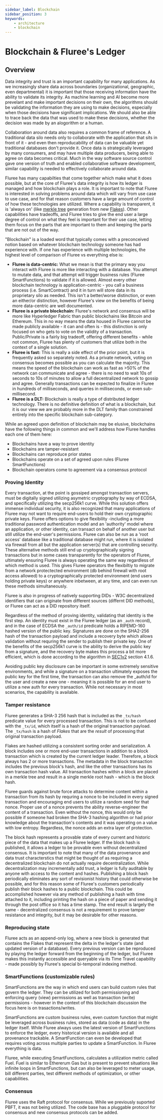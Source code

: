 ```yaml
---
sidebar_label: Blockchain
sidebar_position: 3
keywords:
    - architecture
    - blockchain
---
```

# Blockchain & Fluree's Ledger

## Overview

Data integrity and trust is an important capability for many applications. As we
increasingly share data across boundaries (organizational, geographic, even departmental)
it is important that those receiving information have the ability to validate its
integrity. As machine learning and AI become more prevelant and make important decisions
on their own, the algorithms should be validating the information they are using
to make decisions, especially when those decisions have significant implications.
We should also be able to trace back the data that was used to make these decisions,
whether the decision was made by an alogorithm or a human.

Collaboration around data also requires a common frame of reference. A traditional
data silo needs only to collaborate with the application that sits in front of
it - and even then reproducability of data can be valuable yet traditional databases
don't provide it. Once data is strategically leveraged by many consumers, and may
have multiple data producers, being able to agree on data becomes critical. Much
in the way software source control gave one version of truth and enabled collaborative
software development, similar capability is needed to effectively collaborate around
data.

Fluree has many capabilties that come together which make what it does possible,
but at the core of Fluree's data integrity is how its ledger is managed and how
blockchain plays a role. It is important to note that Fluree is interested in solving
problems around data which will vary from use case to use case, and for that reason
customers have a large amount of control of how these technologies are utilized.
Where a capability is transparent, it is 'always on' (like
[merkle tree](https://en.wikipedia.org/wiki/Merkle_tree) generation from new
[Flakes](/guides/architecture/flakes)). Other capabilities have tradeoffs, and Fluree
tries to give the end user a large degree of control on what they feel is important
for their use case, letting them focus on the parts that are important to them and
keeping the parts that are not out of the way.

"Blockchain" is a loaded word that typically comes with a preconceived notion based
on whatever blockchain technology someone has had experience with. If one has experience
with multiple technologies, the highest level of comparison of Fluree vs everything
else is:

- **Fluree is data-centric:** What we mean is that the primary way you interact
 with Fluree is more like interacting with a database. You attempt to mutate data,
  and that attempt will trigger business rules (Fluree SmartFunctions) to validate
  if it is allowed. Almost every other blockchain technology is
  application-centric - you call a business process (i.e. SmartContract) and it
  in turn will store data in its proprietary silo as needed. This isn't a
  better/worse distinction, or even an either/or distinction, however Fluree's view
  on the benefits of being more data-centric are well documented.
- **Fluree is a private blockchain:** Fluree's network and consensus will be more
  like Hyperledger Fabric than public blockchains like Bitcoin and Ethereum. This
  in no way means the data housed in Fluree cannot be made publicly available -
  it can and often is - this distinction is only focused on who gets to vote on
  the validity of a transaction. Public/Private is a fairly big tradeoff, offering
  different benefits - while not common, Fluree has plenty of customers that utilize
  both in the context of a single solution.
- **Fluree is fast:** This is really a side effect of the prior point, but it is
  frequently asked so separately noted. As a private network, voting on consensus
  becomes possible as you can calculate the majority. This means the speed of the
  blockchain can work as fast as >50% of the network can communicate and agree -
  there is no need to wait 10s of seconds to 10s of minutes to allow a full decentralized
  network to gossip and agree. Generally transactions can be expected to finalize
  in Fluree in hundreds of milliseconds, and queries in milliseconds, or even sub-millisecond.
- **Fluree is a DLT:** Blockchain is really a type of distributed ledger technology.
  There is no definitive definition of what is a blockchain, but it is our view
  we are probably more in the DLT family than constrained entirely into the specific
  blockchain sub-category.

While an agreed upon definition of blockchain may be elusive, blockchains have the
following things in common and we'll address how Fluree handles each one of them
here:

- Blockchains have a way to prove identity
- Blockchains are tamper-resistant
- Blockchains can reproduce prior states
- Blockchains operate on a set of agreed upon rules (Fluree SmartFunctions)
- Blockchain operators come to agreement via a consensus protocol

### Proving Identity

Every transaction, at the point is gossiped amongst transaction servers, must be
digitally signed utilizing asymetric cryptography by way of ECDSA, and specifically
utilizing the secp256k1 curve. While this solution offers immense individual security,
it is also recognized that many applications of Fluree may not want to require end-users
to hold their own cryptographic private keys. Fluree offers options to give
flexibility -including a more traditional password authentication model and an
'authority' model where an application, or other identity, can transact on behalf
of another user but still utilize the end-user's permissions. Fluree can also be
run as a 'root access' database like a traditional database might run, where it
is isolated via firewall from all but the application server(s) that are controlling
security. These alternative methods still end up cryptographically signing transactions
but in some cases transparently for the operators of Fluree, ultimately ensuring
Fluree is always operating the same way regardless of which method is used. This
gives Fluree operators the flexibiltiy to migrate from a network protectected environment
(db behind firewall with root access allowed) to a cryptographically protected environment
(end users holding private keys) or anywhere inbetween, at any time, and can even
run these methods simultaneously.

Fluree is also in progress of natively supporting DIDs - W3C decentralized identifiers
that can originate from different sources (differnt DID methods), or Fluree can
act as a DID repository itself.

Regardless of the method of proving identity, validating that identity is the first
step. An identity must exist in the Fluree ledger (as an `_auth` record), and in
the case of ECDSA the `_auth/id` predicate holds a RIPEMD-160 hashed version of
the public key. Signatures are done on the SHA2-256 hash of the transaction payload
and include a recovery byte which allows validation without requring the sender
to publish their private key. One of the benefits of the secp256k1 curve is the
ability to derive the public key from a signature, and the recovery byte makes this
process a bit more efficient, which is done according to the algorithm in
[SEC1v2](https://www.secg.org/sec1-v2.pdf) section 4.1.6.

Avoiding public key disclosure can be important in some extremely sensitive environments,
and while a signature on a transaction ultimately exposes the public key for the
first time, the transaction can also remove the _auth/id for the user and create
a new one - meaning it is possible for an end user to utilize a new auth for every
transaction. While not necessary in most scenarios, the capability is available.

### Tamper resistance

Fluree generates a SHA-3 256 hash that is included as the `_tx/hash` predicate value
for every processed transaction. This is not to be confused with the `_tx/id`, which
itself is a hash of the original transaction payload. The `_tx/hash` is a hash of
*Flakes* that are the *result* of processing that original transaction payload.

Flakes are hashed utilizing a consistent sorting order and serialization. A block
includes one or more end-user transactions in addition to a block transaction which
is created by the current ledger leader. Therefore, a block always has 2 or more
transactions. The metadata in the block transaction includes the previous block's
hash, and like the other transactions has its own transaction hash value. All transaction
hashes within a block are placed in a merkle tree and result in a single merkle
root hash - which is the block hash.

Fluree guards against brute force attacks to determine content within a transaction
from its hash by requring a nonce to be included in every signed transaction and
encouraging end users to utilize a random seed for that nonce. Proper use of a nonce
prevents the ability reverse-engineer the content of a transaction. Even without
the nonce, this would only be possible if someone had broken the SHA-3 hashing algorithm
or had prior knowledge about the transaction's contents and it was operating on
a value with low entropy. Regardless, the nonce adds an extra layer of protection.

The block hash represents a provable state of every current and historic piece of
the data that makes up a Fluree ledger. If the block hash is published, it allows
a ledger to be provable even without decentralized consensus. It is important to
note that many of the data provenance and data trust characterstics that might be
thought of as requiring a decentralized blockchain do not actually require decentralization.
While decentralization may incrementally add trust, a ledger is fully auditable
by anyone with access to the content and hashes. Publishing a block hash periodically
eliminates any sort of revisionist history that could otherwise be possible, and
for this reason some of Fluree's customers periodically publish their block hashes
to a public blockchain. This could be accomplished however via any method of publishing
a hash with time attached to it, including printing the hash on a piece of paper
and sending it through the post office so it has a time stamp. The end result is
largely the same - decentralized consensus is not a requirement to prove tamper
resistance and integrity, but it may be desirable for other reasons.

### Reproducing state

Fluree acts as an append-only log, where a new block is generated that contains
the Flakes that represent the delta in the ledger's state (and updated version of
a database). Every previous version can be reproduced by playing the ledger forward
from the beginning of the ledger, but Fluree makes this instantly accessible and
queryable via its Time Travel capability - made possibly by Fluree's special bi-temporal
indexing method.

### SmartFunctions (customizable rules)

SmartFunctions are the way in which end users can build custom rules that govern
the ledger. They can be utilized for both permissioning and enforcing query (view)
permissions as well as transaction (write) permissions - however in the context
of this blockchain discussion the focus here is on trasactions/writes.

SmartFunctions are custom business rules, even custom function that might be leveraged
across business rules, stored as data (code as data) in the ledger itself. While
Fluree always uses the latest version of SmartFunctions to enforce the ledger, every
historical version is available and all provenance trackable. A SmartFunction can
even be developed that requires voting across multiple parties to update a SmartFunction.
In Fluree everything is data.

Fluree, while executing SmartFunctions, calculates a utilization metric called Fuel.
Fuel is similar to Ethererum Gas but is present to prevent situations like infinite
loops in SmartFunctions, but can also be leveraged to meter usage, bill different
parties, test different methods of optimization, or other capabilities.

### Consensus

Fluree uses the Raft protocol for consensus. While we previously suported PBFT,
it was not being utilized. The code base has a pluggable protocol for consensus
and new consensus protocols can be added.
